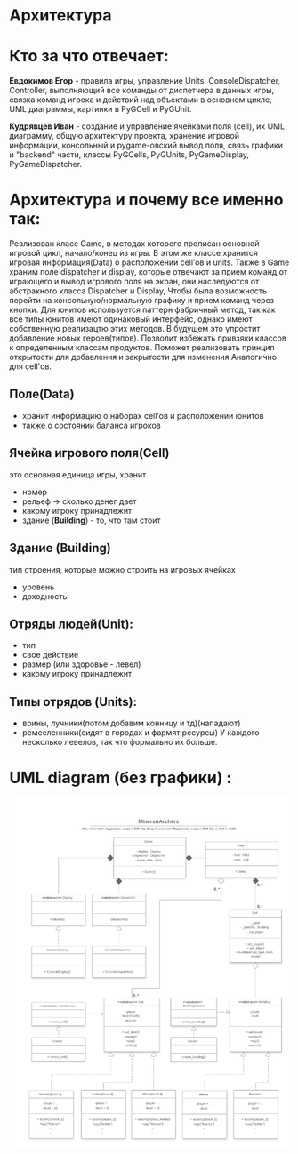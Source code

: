  # Архитектура
Кто за что отвечает: 
===================
**Евдокимов Егор** - правила игры, управление Units, ConsoleDispatcher, Controller, выполняющий все команды от диспетчера в данных игры, связка команд игрока и действий над объектами в основном цикле, UML диаграммы, картинки в PyGCell и PyGUnit. 

**Кудрявцев Иван** - создание и управление ячейками поля (cell), их UML диаграмму, общую архитектуру проекта, хранение игровой информации, консольный и pygame-овский вывод поля, связь графики и "backend" части, классы PyGCells, PyGUnits, PyGameDisplay, PyGameDispatcher.

Архитектура и почему все именно так:
==============================
Реализован класс Game, в методах которого прописан основной игровой цикл, начало/конец из игры. В этом же классе хранится игровая информация(Data) о расположении cell’ов и units.
Также в Game храним поле dispatcher и display, которые отвечают за прием команд от играющего и вывод игрового поля на экран, они наследуются от абстракного класса Dispatcher и Display, Чтобы была возможность перейти на консольную/нормальную графику и прием команд через кнопки. 
Для юнитов используется паттерн фабричный метод, так как все типы юнитов имеют одинаковый интерфейс, однако имеют собственную реализацтю этих методов. В будущем это упростит добавление новых героев(типов). Позволит избежать привзяки классов к определенным классам продуктов.  Поможет реализовать принцип открытости для добавления и закрытости для изменения.Аналогично для cell'ов.

Поле(Data)
-----------------
- хранит информацию о наборах cell’ов и расположении юнитов
- также о состоянии баланса игроков

Ячейка игрового поля(Cell)
-----------------------
это основная единица игры, хранит
- номер
- рельеф -> сколько денег дает
- какому игроку принадлежит
- здание (**Building**) - то, что там стоит

Здание (Building)
------------------
тип строения, которые можно строить на игровых ячейках
- уровень
- доходность

Отряды людей(Unit):
-----------------------
- тип
- свое действие 
- размер (или здоровье - левел) 
- какому игроку принадлежит

Типы отрядов (Units):
--------------------------------
- воины, лучники(потом добавим конницу и тд)(нападают) 
- ремесленники(сидят в городах и фармят ресурсы)
У каждого несколько левелов, так что формально их больше.


UML diagram (без графики) :
=============================
![UML diagram](MinersArchersUML.png)
